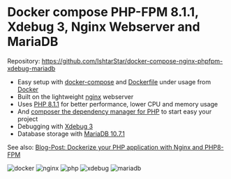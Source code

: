 # Docker compose PHP-FPM 8.1.1, Xdebug 3, Nginx Webserver and MariaDB

Repository: https://github.com/IshtarStar/docker-compose-nginx-phpfpm-xdebug-mariadb

* Easy setup with [docker-compose](https://docs.docker.com/compose/) and [Dockerfile](https://docs.docker.com/engine/reference/builder/) under usage from [Docker](https://www.docker.com)
* Built on the lightweight [nginx](https://nginx.org) webserver
* Uses [PHP 8.1.1](https://www.php.net) for better performance, lower CPU and memory usage
* And [composer the dependency manager for PHP](https://getcomposer.org) to start easy your project
* Debugging with [Xdebug 3](https://xdebug.org)
* Database storage with [MariaDB 10.7.1](https://mariadb.org)

See also:
[Blog-Post: Dockerize your PHP application with Nginx and PHP8-FPM](https://marcit.eu/en/2021/04/28/dockerize-webserver-nginx-php8/)

![docker](https://img.shields.io/badge/Docker-compose-brightgreen.svg)
![nginx](https://img.shields.io/badge/nginx-on_apline-brightgreen.svg)
![php](https://img.shields.io/badge/PHP_FPM-8.1.1-brightgreen.svg)
![xdebug](https://img.shields.io/badge/Xdebug-3-brightgreen.svg)
![mariadb](https://img.shields.io/badge/MariaDB-10.7.1-brightgreen.svg)

